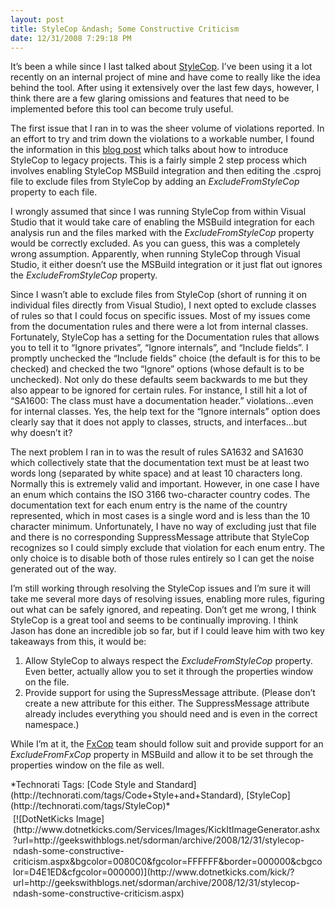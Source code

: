 ```yaml
---
layout: post
title: StyleCop &ndash; Some Constructive Criticism
date: 12/31/2008 7:29:18 PM
---
```


It’s been a while since I last talked about [StyleCop](http://code.msdn.microsoft.com/sourceanalysis). I’ve been using it a lot recently on an internal project of mine and have come to really like the idea behind the tool. After using it extensively over the last few days, however, I think there are a few glaring omissions and features that need to be implemented before this tool can become truly useful.

The first issue that I ran in to was the sheer volume of violations reported. In an effort to try and trim down the violations to a workable number, I found the information in this [blog post](http://blogs.msdn.com/sourceanalysis/archive/2008/11/11/introducing-stylecop-on-legacy-projects.aspx) which talks about how to introduce StyleCop to legacy projects. This is a fairly simple 2 step process which involves enabling StyleCop MSBuild integration and then editing the .csproj file to exclude files from StyleCop by adding an *ExcludeFromStyleCop* property to each file.

I wrongly assumed that since I was running StyleCop from within Visual Studio that it would take care of enabling the MSBuild integration for each analysis run and the files marked with the *ExcludeFromStyleCop* property would be correctly excluded. As you can guess, this was a completely wrong assumption. Apparently, when running StyleCop through Visual Studio, it either doesn’t use the MSBuild integration or it just flat out ignores the *ExcludeFromStyleCop* property.

Since I wasn’t able to exclude files from StyleCop (short of running it on individual files directly from Visual Studio), I next opted to exclude classes of rules so that I could focus on specific issues. Most of my issues come from the documentation rules and there were a lot from internal classes. Fortunately, StyleCop has a setting for the Documentation rules that allows you to tell it to “Ignore privates”, “Ignore internals”, and “Include fields”. I promptly unchecked the “Include fields” choice (the default is for this to be checked) and checked the two “Ignore” options (whose default is to be unchecked). Not only do these defaults seem backwards to me but they also appear to be ignored for certain rules. For instance, I still hit a lot of “SA1600: The class must have a documentation header.” violations…even for internal classes. Yes, the help text for the “Ignore internals” option does clearly say that it does not apply to classes, structs, and interfaces…but why doesn’t it?

The next problem I ran in to was the result of rules SA1632 and SA1630 which collectively state that the documentation text must be at least two words long (separated by white space) and at least 10 characters long. Normally this is extremely valid and important. However, in one case I have an enum which contains the ISO 3166 two-character country codes. The documentation text for each enum entry is the name of the country represented, which in most cases is a single word and is less than the 10 character minimum. Unfortunately, I have no way of excluding just that file and there is no corresponding SuppressMessage attribute that StyleCop recognizes so I could simply exclude that violation for each enum entry. The only choice is to disable both of those rules entirely so I can get the noise generated out of the way.

I’m still working through resolving the StyleCop issues and I’m sure it will take me several more days of resolving issues, enabling more rules, figuring out what can be safely ignored, and repeating. Don’t get me wrong, I think StyleCop is a great tool and seems to be continually improving. I think Jason has done an incredible job so far, but if I could leave him with two key takeaways from this, it would be:

1.  Allow StyleCop to always respect the *ExcludeFromStyleCop* property. Even better, actually allow you to set it through the properties window on the file.
2.  Provide support for using the SupressMessage attribute. (Please don’t create a new attribute for this either. The SuppressMessage attribute already includes everything you should need and is even in the correct namespace.)  

While I’m at it, the [FxCop](http://msdn.microsoft.com/en-us/library/bb429476(VS.80).aspx) team should follow suit and provide support for an *ExcludeFromFxCop* property in MSBuild and allow it to be set through the properties window on the file as well.
  <div style="padding-bottom: 0px; margin: 0px; padding-left: 0px; padding-right: 0px; display: inline; float: none; padding-top: 0px" id="scid:0767317B-992E-4b12-91E0-4F059A8CECA8:62c0ea84-1be3-4b09-af0e-1043dacb2c1e" class="wlWriterSmartContent">*Technorati Tags: [Code Style and Standard](http://technorati.com/tags/Code+Style+and+Standard), [StyleCop](http://technorati.com/tags/StyleCop)*</div><div class="wlWriterHeaderFooter" style="text-align:left; margin:0px; padding:4px 4px 4px 4px;">[![DotNetKicks Image](http://www.dotnetkicks.com/Services/Images/KickItImageGenerator.ashx?url=http://geekswithblogs.net/sdorman/archive/2008/12/31/stylecop-ndash-some-constructive-criticism.aspx&bgcolor=0080C0&fgcolor=FFFFFF&border=000000&cbgcolor=D4E1ED&cfgcolor=000000)](http://www.dotnetkicks.com/kick/?url=http://geekswithblogs.net/sdorman/archive/2008/12/31/stylecop-ndash-some-constructive-criticism.aspx)</div>
